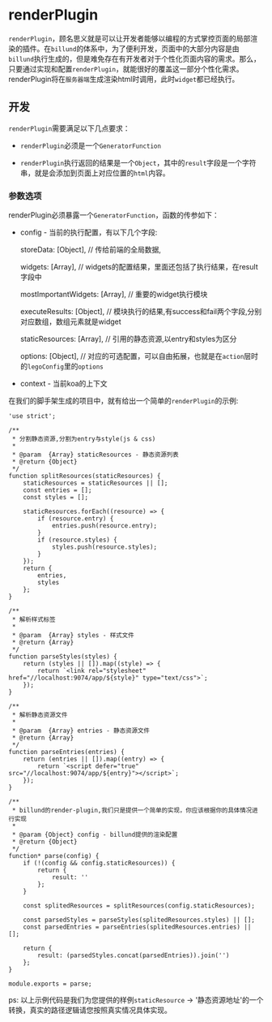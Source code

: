 # renderPlugin

`renderPlugin`，顾名思义就是可以让开发者能够以编程的方式掌控页面的局部渲染的插件。在`billund`的体系中，为了便利开发，页面中的大部分内容是由`billund`执行生成的，但是难免存在有开发者对于个性化页面内容的需求。那么，只要通过实现和配置`renderPlugin`，就能很好的覆盖这一部分个性化需求。
renderPlugin将在`服务器端`生成渲染html时调用，此时`widget`都已经执行。

## 开发

`renderPlugin`需要满足以下几点要求：

- `renderPlugin`必须是一个`GeneratorFunction`

- `renderPlugin`执行返回的结果是一个`Object`，其中的`result`字段是一个字符串，就是会添加到页面上对应位置的`html`内容。

### 参数选项

renderPlugin必须暴露一个`GeneratorFunction`，函数的传参如下：

- config - 当前的执行配置，有以下几个字段:
	
	storeData: [Object], // 传给前端的全局数据,

    widgets: [Array], // widgets的配置结果，里面还包括了执行结果，在result字段中

    mostImportantWidgets: [Array], // 重要的widget执行模块

    executeResults: [Object], // 模块执行的结果,有success和fail两个字段,分别对应数组，数组元素就是widget

    staticResources: [Array], // 引用的静态资源,以entry和styles为区分

    options: [Object], // 对应的可选配置，可以自由拓展，也就是在`action`层时的`legoConfig`里的`options`

- context - 当前koa的上下文


在我们的脚手架生成的项目中，就有给出一个简单的`renderPlugin`的示例:

```
'use strict';

/**
 * 分割静态资源,分割为entry与style(js & css)
 *
 * @param  {Array} staticResources - 静态资源列表
 * @return {Object}
 */
function splitResources(staticResources) {
    staticResources = staticResources || [];
    const entries = [];
    const styles = [];

    staticResources.forEach((resource) => {
        if (resource.entry) {
            entries.push(resource.entry);
        }
        if (resource.styles) {
            styles.push(resource.styles);
        }
    });
    return {
        entries,
        styles
    };
}

/**
 * 解析样式标签
 *
 * @param  {Array} styles - 样式文件
 * @return {Array}
 */
function parseStyles(styles) {
    return (styles || []).map((style) => {
        return `<link rel="stylesheet" href="//localhost:9074/app/${style}" type="text/css">`;
    });
}

/**
 * 解析静态资源文件
 *
 * @param  {Array} entries - 静态资源文件
 * @return {Array}
 */
function parseEntries(entries) {
    return (entries || []).map((entry) => {
        return `<script defer="true" src="//localhost:9074/app/${entry}"></script>`;
    });
}

/**
 * billund的render-plugin,我们只是提供一个简单的实现，你应该根据你的具体情况进行实现
 *
 * @param {Object} config - billund提供的渲染配置
 * @return {Object}
 */
function* parse(config) {
    if (!(config && config.staticResources)) {
        return {
            result: ''
        };
    }

    const splitedResources = splitResources(config.staticResources);

    const parsedStyles = parseStyles(splitedResources.styles) || [];
    const parsedEntries = parseEntries(splitedResources.entries) || [];

    return {
        result: (parsedStyles.concat(parsedEntries)).join('')
    };
}

module.exports = parse;
```

ps: 以上示例代码是我们为您提供的样例`staticResource` -> '静态资源地址'的一个转换，真实的路径逻辑请您按照真实情况具体实现。


